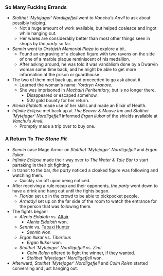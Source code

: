 ### So Many Fucking Errands

* *Stolthet 'Mytejager' Nordligefjell* went to *Vanchu's Anvil* to ask about possibly helping.
  * Not a huge amount of work available, but helped coalesce and ingot while hanging out.
  * Her wares are considerably better than most other things seen in shops by *the party* so far.
* *Sennin* went to *Orstrjeth Memorial Plaza* to explore a bit.
  * Found an engraving of a cloaked figure with two ravens on the side of one of a marble plaque reminiscent of his medallion.
  * After asking around, he was told it was vandalism done by a Dwarvin woman some time back, and he might be able to get more information at the prison or guardhouse.
* The two of them met back up, and proceeded to go ask about it.
  * Learned the woman's name: *Yordryn Aranore*.
  * She was imprisoned in *Machairi Penitentiary*, but is no longer there.
    * Disappeared or escaped somehow.
    * 500 gold bounty for her return.
* *Alenia Eldaloth* made use of her skills and made an Elixir of Health.
* *Infinite Eclipse* met back up at *The Beaver & Mouse Inn* and *Stolthet 'Mytejager' Nordligefjell* informed *Ergan Ilukar* of the shields available at *Vanchu's Anvil*.
  * Promptly made a trip over to buy one.

### A Return To *The Stone Pit*

* *Sennin* case Mage Armor on *Stolthet 'Mytejager' Nordligefjell* and *Ergan Ilukar*.
* *Infinite Eclipse* made their way over to *The Water & Tale Bar* to start partaking in their pit fighting.
* In transit to the bar, *the party* noticed a cloaked figure was following and watching them.
  * Quickly ran off upon being noticed.
* After receiving a rule recap and their opponents, *the party* went down to have a drink and hang out until the fights began.
  * *Florian* set up in the crowd to be able to pickpocket people.
  * *Armadyl* set up on the far side of the room to watch the entrance for the person that was following them.
* The fights began!
  * *Alenia Eldaloth* vs. [Altair](https://www.dndbeyond.com/monsters/evil-mage)
    * *Alenia Eldaloth* won.
  * *Sennin* vs. [Tabaxi Hunter](https://www.dndbeyond.com/monsters/tabaxi-hunter)
    * *Sennin* won.
  * *Ergan Ilukar* vs. *Tiberious*
    * *Ergan Ilukar* won.
  * *Stolthet 'Mytejager' Nordligefjell* vs. *Zimi*
    * *Colm Rolen* offered to fight the winner, if they wanted.
    * *Stolthet 'Mytejager' Nordligefjell* won.
* Afterward, *Stolthet 'Mytejager' Nordligefjell* and *Colm Rolen* started conversing and just hanging out.
